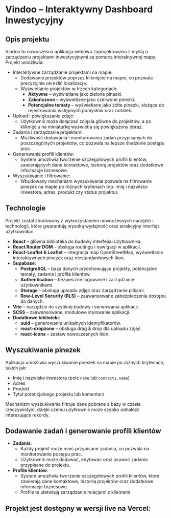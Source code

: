 # Vindoo – Interaktywny Dashboard Inwestycyjny

## Opis projektu

Vindoo to nowoczesna aplikacja webowa zaprojektowana z myślą o zarządzaniu projektami inwestycyjnymi za pomocą interaktywnej mapy. Projekt umożliwia:

- Interaktywne zarządzanie projektami na mapie:
  - Dodawanie projektów poprzez kliknięcie na mapie, co pozwala precyzyjnie określić lokalizację.
  - Wyświetlanie projektów w trzech kategoriach:
    - **Aktywne** – wyświetlane jako zielone pinezki.
    - **Zakończone** – wyświetlane jako czerwone pinezki.
    - **Potencjalne tematy** – wyświetlane jako żółte pinezki, służące do rejestrowania wstępnych pomysłów oraz notatek.
- Upload i powiększanie zdjęć:
  - Użytkownik może dołączać zdjęcia główne do projektów, a po kliknięciu na miniaturkę wyświetla się powiększony obraz.
- Zadania i zarządzanie projektami:
  - Możliwość dodawania i monitorowania zadań przypisanych do poszczególnych projektów, co pozwala na lepsze śledzenie postępu prac.
- Generowanie profili klientów:
  - System umożliwia tworzenie szczegółowych profili klientów, zawierających dane kontaktowe, historię projektów oraz dodatkowe informacje biznesowe.
- Wyszukiwanie i filtrowanie:
  - Wbudowany mechanizm wyszukiwania pozwala na filtrowanie pinezek na mapie po różnych kryteriach (np. imię i nazwisko inwestora, adres, produkt czy status projektu).

## Technologie

Projekt został zbudowany z wykorzystaniem nowoczesnych narzędzi i technologii, które gwarantują wysoką wydajność oraz atrakcyjny interfejs użytkownika:

- **React** – główna biblioteka do budowy interfejsu użytkownika.
- **React Router DOM** – obsługa routingu i nawigacji w aplikacji.
- **React-Leaflet & Leaflet** – integracja map OpenStreetMap, wyświetlanie interaktywnych pinezek oraz niestandardowych ikon.
- **Supabase**:
  - **PostgreSQL** – baza danych przechowująca projekty, potencjalne tematy, zadania i profile klientów.
  - **Authentication** – bezpieczne logowanie i zarządzanie użytkownikami.
  - **Storage** – obsługa uploadu zdjęć oraz zarządzanie plikami.
  - **Row-Level Security (RLS)** – zaawansowane zabezpieczenia dostępu do danych.
- **Vite** – narzędzie do szybkiej budowy i serwowania aplikacji.
- **SCSS** – zaawansowane, modułowe stylowanie aplikacji.
- **Dodatkowe biblioteki**:
  - **uuid** – generowanie unikalnych identyfikatorów.
  - **react-dropzone** – obsługa drag & drop dla uploadu zdjęć.
  - **react-icons** – zestaw nowoczesnych ikon.

## Wyszukiwanie pinezek

Aplikacja umożliwia wyszukiwanie pinezek na mapie po różnych kryteriach, takich jak:

- Imię i nazwisko inwestora (pole `name` lub `contacts.name`)
- Adres
- Produkt
- Tytuł potencjalnego projektu lub komentarz

Mechanizm wyszukiwania filtruje dane pobrane z bazy w czasie rzeczywistym, dzięki czemu użytkownik może szybko odnaleźć interesujące rekordy.

## Dodawanie zadań i generowanie profili klientów

- **Zadania**:
  - Każdy projekt może mieć przypisane zadania, co pozwala na monitorowanie postępu prac.
  - Użytkownik może dodawać, edytować oraz usuwać zadania przypisane do projektu.
- **Profile klientów**:
  - System umożliwia tworzenie szczegółowych profili klientów, które zawierają dane kontaktowe, historię projektów oraz dodatkowe informacje biznesowe.
  - Profile te ułatwiają zarządzanie relacjami z klientami.

## Projekt jest dostępny w wersji live na Vercel:

